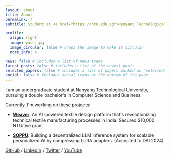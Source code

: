 ```yaml
---
layout: about
title: About
permalink: /
subtitle: Student at <a href="https://ntu.edu.sg">Nanyang Technological University</a>

profile:
  align: right
  image: yash.jpg
  image_circular: false # crops the image to make it circular
  more_info: >

news: false # includes a list of news items
latest_posts: false # includes a list of the newest posts
selected_papers: false # includes a list of papers marked as "selected={true}"
social: false # includes social icons at the bottom of the page
---
```



I am an undergraduate student at Nanyang Technological University, pursuing a double bachelor's in Computer Science and Business. 

Currently, I'm working on these projects:

- **[Weaver](https://weaverai.in)**: An AI-powered textile design platform that's revolutionizing technical textile manufacturing processes in India. Secured $10,000 NTUitive grant.

- **[SOPPU](https://github.com/YashJain14/SOPPU)**: Building a decentralized LLM inference system for scalable personalized AI by compressing LoRA adapters. (Accepted to DAI 2024)

[GitHub](https://github.com/YashJain14) / [LinkedIn](https://www.linkedin.com/in/yashchopra1411/) / [Twitter](https://x.com/yashchopra1411) / [YouTube](https://www.youtube.com/@YashChopra14)